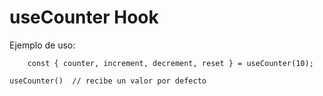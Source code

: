 # useCounter Hook

Ejemplo de uso:
```
    const { counter, increment, decrement, reset } = useCounter(10);

useCounter()  // recibe un valor por defecto

```